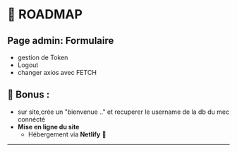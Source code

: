 
# 🚀 ROADMAP
## Page admin: Formulaire
 - gestion de Token
 - Logout
 - changer axios avec FETCH 



## 🌟 Bonus :
- sur site,crée un "bienvenue .." et recuperer le username de la db du mec connécté
- **Mise en ligne du site**  
  - Hébergement via **Netlify** 🚀  

---

